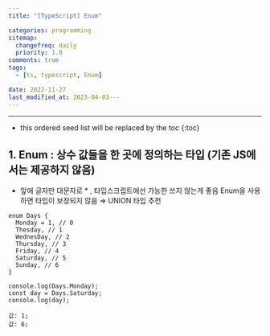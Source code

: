 ```yaml
---
title: "[TypeScript] Enum"

categories: programming
sitemap:
  changefreq: daily
  priority: 1.0
comments: true
tags:
  - [ts, typescript, Enum]

date: 2022-11-27
last_modified_at: 2023-04-03---
---
```


---

<!-- prettier-ignore -->
* this ordered seed list will be replaced by the toc 
{:toc}

## **1. Enum** : 상수 값들을 한 곳에 정의하는 타입 (기존 JS에서는 제공하지 않음)

- 앞에 글자만 대문자로 \* , 타입스크립트에선 가능한 쓰지 않는게 좋음 Enum을 사용하면 타입이 보장되지 않음 ⇒ UNION 타입 추천

```tsx
enum Days {
  Monday = 1, // 0
  Thesday, // 1
  WednesDay, // 2
  Thursday, // 3
  Friday, // 4
  Saturday, // 5
  Sunday, // 6
}

console.log(Days.Monday);
const day = Days.Saturday;
console.log(day);

값: 1;
값: 6;
```
